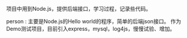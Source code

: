 项目中用到Node.js，提供后端接口，学习过程，记录些代码。

person : 主要是Node.js的Hello world的程序，简单的后端json接口。
         作为Demo测试项目，目前引入express，mysql，log4js，慢慢试验、增加。
